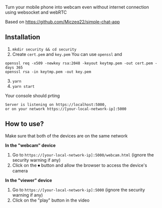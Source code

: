 Turn your mobile phone into webcam even without internet connection using websocket and webRTC

Based on https://github.com/Miczeq22/simple-chat-app

## Installation

1. `mkdir security && cd security`
2. Create `cert.pem` and `key.pem`
  You can use `openssl` and
  ```
  openssl req -x509 -newkey rsa:2048 -keyout keytmp.pem -out cert.pem -days 365
  openssl rsa -in keytmp.pem -out key.pem
  ```
3. `yarn`
4. `yarn start`

Your console should prting

```
Server is listening on https://localhost:5000,
or on your network https://[your-local-network-ip]:5000
```

## How to use?

Make sure that both of the devices are on the same network

**In the "webcam" device**

1. Go to `https://[your-local-network-ip]:5000/webcam.html` (ignore the security warning if any)
2. Click on the ⏺ button and allow the browser to access the device's camera

**In the "viewer" device**

1. Go to `https://[your-local-network-ip]:5000` (ignore the security warning if any)
2. Click on the "play" button in the video